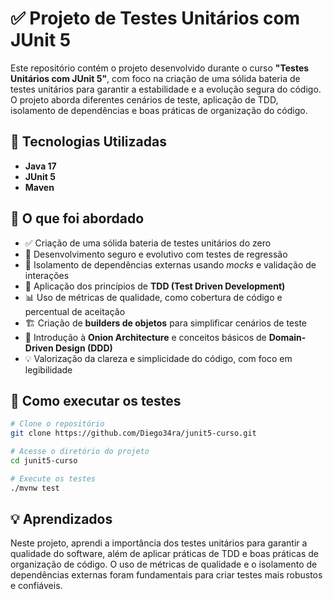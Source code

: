 # ✅ Projeto de Testes Unitários com JUnit 5

Este repositório contém o projeto desenvolvido durante o curso **"Testes Unitários com JUnit 5"**, com foco na criação de uma sólida bateria de testes unitários para garantir a estabilidade e a evolução segura do código. O projeto aborda diferentes cenários de teste, aplicação de TDD, isolamento de dependências e boas práticas de organização do código.

## 🚀 Tecnologias Utilizadas
- **Java 17**
- **JUnit 5**
- **Maven**

## 🎯 O que foi abordado
- ✅ Criação de uma sólida bateria de testes unitários do zero  
- 🔄 Desenvolvimento seguro e evolutivo com testes de regressão  
- 🔗 Isolamento de dependências externas usando *mocks* e validação de interações  
- 🧪 Aplicação dos princípios de **TDD (Test Driven Development)**  
- 📊 Uso de métricas de qualidade, como cobertura de código e percentual de aceitação  
- 🏗️ Criação de **builders de objetos** para simplificar cenários de teste  
- 🧱 Introdução à **Onion Architecture** e conceitos básicos de **Domain-Driven Design (DDD)**  
- 💡 Valorização da clareza e simplicidade do código, com foco em legibilidade  

## 🚦 Como executar os testes

```bash
# Clone o repositório
git clone https://github.com/Diego34ra/junit5-curso.git

# Acesse o diretório do projeto
cd junit5-curso

# Execute os testes
./mvnw test  
```

## 💡 Aprendizados

Neste projeto, aprendi a importância dos testes unitários para garantir a qualidade do software, além de aplicar práticas de TDD e boas práticas de organização de código. O uso de métricas de qualidade e o isolamento de dependências externas foram fundamentais para criar testes mais robustos e confiáveis.

